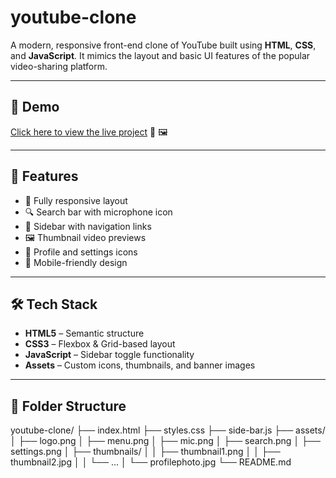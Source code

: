 # youtube-clone

A modern, responsive front-end clone of YouTube built using **HTML**, **CSS**, and **JavaScript**. It mimics the layout and basic UI features of the popular video-sharing platform.

---

## 📸 Demo

[Click here to view the live project](https://jayeshkarale.github.io/youtube-clone/)
🔗 
🖼️ 

---

## 🚀 Features

- 🎨 Fully responsive layout
- 🔍 Search bar with microphone icon
- 📂 Sidebar with navigation links
- 🖼️ Thumbnail video previews
- 👤 Profile and settings icons
- 📱 Mobile-friendly design

---

## 🛠️ Tech Stack

- **HTML5** – Semantic structure
- **CSS3** – Flexbox & Grid-based layout
- **JavaScript** – Sidebar toggle functionality
- **Assets** – Custom icons, thumbnails, and banner images

---

## 📁 Folder Structure

youtube-clone/
├── index.html
├── styles.css
├── side-bar.js
├── assets/
│ ├── logo.png
│ ├── menu.png
│ ├── mic.png
│ ├── search.png
│ ├── settings.png
│ ├── thumbnails/
│ │ ├── thumbnail1.png
│ │ ├── thumbnail2.jpg
│ │ └── ...
│ └── profilephoto.jpg
└── README.md
